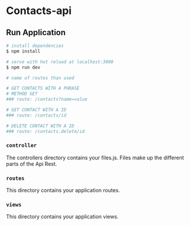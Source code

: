 # Contacts-api

## Run Application

```bash
# install dependencies
$ npm install

# serve with hot reload at localhost:3000
$ npm run dev

# name of routes than used

# GET CONTACTS WITH A PHRASE 
# METHOD GET
### route: /contacts?name=value 

# GET CONTACT WITH A ID
### route: /contacts/id

# DELETE CONTACT WITH A ID
### route: /contacts.delete/id

```


### `controller`

The controllers directory contains your files.js. Files make up the different parts of the Api Rest.
### `routes`

This directory contains your application routes.

### `views`

This directory contains your application views.